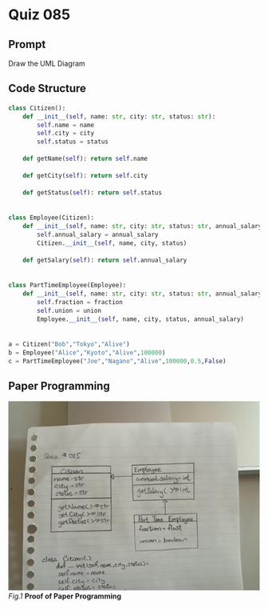 # Quiz 085

## Prompt
Draw the UML Diagram

## Code Structure
```python
class Citizen():
    def __init__(self, name: str, city: str, status: str):
        self.name = name
        self.city = city
        self.status = status

    def getName(self): return self.name

    def getCity(self): return self.city

    def getStatus(self): return self.status


class Employee(Citizen):
    def __init__(self, name: str, city: str, status: str, annual_salary: int):
        self.annual_salary = annual_salary
        Citizen.__init__(self, name, city, status)

    def getSalary(self): return self.annual_salary


class PartTimeEmployee(Employee):
    def __init__(self, name: str, city: str, status: str, annual_salary: int, fraction: float, union: bool):
        self.fraction = fraction
        self.union = union
        Employee.__init__(self, name, city, status, annual_salary)


a = Citizen("Bob","Tokyo","Alive")
b = Employee("Alice","Kyoto","Alive",100000)
c = PartTimeEmployee("Joe","Nagano","Alive",100000,0.5,False)
```

## Paper Programming
![Paper Programming](../Assets/Quiz085.jpeg)
*Fig.1* **Proof of Paper Programming**